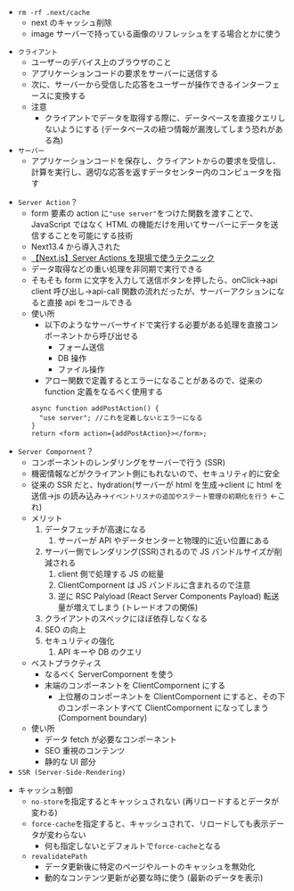 - `rm -rf .next/cache`
  - next のキャッシュ削除
  - image サーバーで持っている画像のリフレッシュをする場合とかに使う

* `クライアント`
  - ユーザーのデバイス上のブラウザのこと
  - アプリケーションコードの要求をサーバーに送信する
  - 次に、サーバーから受信した応答をユーザーが操作できるインターフェースに変換する
  - 注意
    - クライアントでデータを取得する際に、データベースを直接クエリしないようにする (データベースの紐つ情報が漏洩してしまう恐れがある為)
* `サーバー`
  - アプリケーションコードを保存し、クライアントからの要求を受信し、計算を実行し、適切な応答を返すデータセンター内のコンピュータを指す

- `Server Action`？
  - form 要素の action に`"use server"`をつけた関数を渡すことで、JavaScript ではなく HTML の機能だけを用いてサーバーにデータを送信することを可能にする技術
  - Next13.4 から導入された
  - [【Next.js】Server Actions を現場で使うテクニック](https://zenn.dev/rio_dev/articles/eb69fae0557f20)
  - データ取得などの重い処理を非同期で実行できる
  - そもそも form に文字を入力して送信ボタンを押したら、onClick->api client 呼び出し->api-call 関数の流れだったが、サーバーアクションになると直接 api をコールできる
  - 使い所
    - 以下のようなサーバーサイドで実行する必要がある処理を直接コンポーネントから呼び出せる
      - フォーム送信
      - DB 操作
      - ファイル操作
    - アロー関数で定義するとエラーになることがあるので、従来の function 定義をなるべく使用する
    ```tsx
    async function addPostAction() {
      "use server"; //これを定義しないとエラーになる
    }
    return <form action={addPostAction}></form>;
    ```
- `Server Compornent`？
  - コンポーネントのレンダリングをサーバーで行う (SSR)
  - 機密情報などがクライアント側にもれないので、セキュリティ的に安全
  - 従来の SSR だと、hydration(サーバーが html を生成->client に html を送信->js の読み込み->`イベントリスナの追加やステート管理の初期化を行う` <-これ)
  - メリット
    1. データフェッチが高速になる
       1. サーバーが API やデータセンターと物理的に近い位置にある
    2. サーバー側でレンダリング(SSR)されるので JS バンドルサイズが削減される
       1. client 側で処理する JS の総量
       2. ClientCompornent は JS バンドルに含まれるので注意
       3. 逆に RSC Palyload (React Server Components Payload) 転送量が増えてしまう (トレードオフの関係)
    3. クライアントのスペックにほぼ依存しなくなる
    4. SEO の向上
    5. セキュリティの強化
       1. API キーや DB のクエリ
  - ベストプラクティス
    - なるべく ServerCompornent を使う
    - 末端のコンポーネントを ClientCompornent にする
      - 上位層のコンポーネントを ClientCompornent にすると、その下のコンポーネントすべて ClientCompornent になってしまう(Compornent boundary)
  - 使い所
    - データ fetch が必要なコンポーネント
    - SEO 重視のコンテンツ
    - 静的な UI 部分
- `SSR (Server-Side-Rendering)`

* キャッシュ制御
  - `no-store`を指定するとキャッシュされない (再リロードするとデータが変わる)
  - `force-cache`を指定すると、キャッシュされて、リロードしても表示データが変わらない
    - 何も指定しないとデフォルトで`force-cache`となる
  - `revalidatePath`
    - データ更新後に特定のページやルートのキャッシュを無効化
    - 動的なコンテンツ更新が必要な時に使う (最新のデータを表示)
